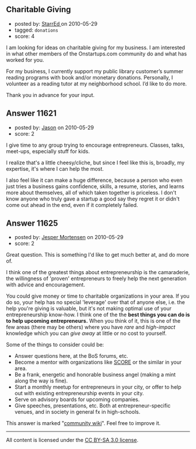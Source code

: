 ## Charitable Giving

- posted by: [StarrEd ](https://stackexchange.com/users/-1/1729-starred) on 2010-05-29
- tagged: `donations`
- score: 4

I am looking for ideas on charitable giving for my business.  I am interested in what other members of the Onstartups.com community do and what has worked for you.

For my business, I currently support my public library customer’s summer reading programs with book and/or monetary donations.  Personally, I volunteer as a reading tutor at my neighborhood school.  I’d like to do more.

Thank you in advance for your input.



## Answer 11621

- posted by: [Jason](https://stackexchange.com/users/-1/2-jason) on 2010-05-29
- score: 2

I give time to any group trying to encourage entrepreneurs.  Classes, talks, meet-ups, especially stuff for kids.

I realize that's a little cheesy/cliche, but since I feel like this is, broadly, my expertise, it's where I can help the most.

I also feel like it can make a huge difference, because a person who even just tries a business gains confidence, skills, a resume, stories, and learns more about themselves, all of which taken together is priceless.  I don't know anyone who truly gave a startup a good say they regret it or didn't come out ahead in the end, even if it completely failed.


## Answer 11625

- posted by: [Jesper Mortensen](https://stackexchange.com/users/-1/1261-jesper-mortensen) on 2010-05-29
- score: 2

<p>Great question. This is something I'd like to get much better at, and do more of.</p>

<p>I think one of the greatest things about entrepreneurship is the camaraderie, the willingness of 'proven' entrepreneurs to freely help the next generation with advice and encouragement.</p>

<p>You could give money or time to charitable organizations in your area. If you do so, your help has no special 'leverage' over that of anyone else, i.e. the help you're giving is valuable, but it's not making optimal use of your entrepreneurship know-how. I think one of the the <strong>best things you can do is to help upcoming entrepreneurs.</strong> When you think of it, this is one of the few areas (there may be others) where you have <em>rare</em> and <em>high-impact</em> knowledge which you can <em>give away</em> at little or no cost to yourself.</p>

<p>Some of the things to consider could be:</p>

<ul>
<li>Answer questions here, at the BoS forums, etc.</li>
<li>Become a mentor with organizations like <a href="http://www.score.org" rel="nofollow">SCORE</a> or the similar in your area.</li>
<li>Be a frank, energetic and honorable business angel (making a mint along the way is fine).</li>
<li>Start a monthly meetup for entrepreneurs in your city, or offer to help out with existing entrepreneurship events in your city.</li>
<li>Serve on advisory boards for upcoming companies.</li>
<li>Give speeches, presentations, etc. Both at entrepreneur-specific venues, and in society in general fx in high-schools.</li>
</ul>

<p>This answer is marked "<a href="http://meta.stackoverflow.com/questions/11740/what-are-community-wiki-posts">community wiki</a>". Feel free to improve it.</p>




---

All content is licensed under the [CC BY-SA 3.0 license](https://creativecommons.org/licenses/by-sa/3.0/).

